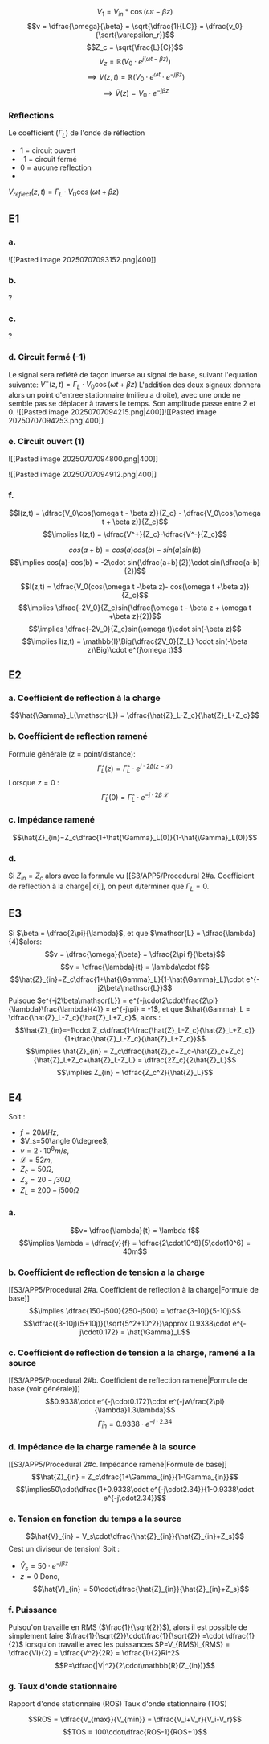 $$V_1 = V_{in}*\cos(\omega t-\beta z)$$$$v = \dfrac{\omega}{\beta} = \sqrt{\dfrac{1}{LC}} = \dfrac{v_0}{\sqrt{\varepsilon_r}}$$$$Z_c = \sqrt{\frac{L}{C}}$$
$$V_z = \mathbb{R}(V_{0}\cdot e^{j(\omega t- \beta z)})$$$$\implies V(z, t) = \mathbb{R}(V_{0}\cdot e^{\omega t} \cdot e^{-j\beta z})$$$$\implies \hat{V}(z) = V_{0}\cdot e^{-j\beta z}$$
### Reflections
Le coefficient ($\Gamma_L$) de l'onde de réflection
- 1 = circuit ouvert
- -1 = circuit fermé
- 0 = aucune reflection
- 
$V_{reflect}(z, t) = \Gamma_L\cdot V_0\cos(\omega t+\beta z)$

## E1
### a.
![[Pasted image 20250707093152.png|400]]

### b.
?

### c.
?

### d. Circuit fermé (-1)
Le signal sera reflété de façon inverse au signal de base, suivant l'equation suivante: 
$V^-(z, t) = \Gamma_L\cdot V_0\cos(\omega t+\beta z)$
L'addition des deux signaux donnera alors un point d'entree stationnaire (milieu a droite), avec une onde ne semble pas se déplacer à travers le temps. Son amplitude passe entre 2 et 0.
![[Pasted image 20250707094215.png|400]]![[Pasted image 20250707094253.png|400]]
### e. Circuit ouvert (1)
![[Pasted image 20250707094800.png|400]]

![[Pasted image 20250707094912.png|400]]

### f.
$$I(z,t) = \dfrac{V_0\cos(\omega t - \beta z)}{Z_c} - \dfrac{V_0\cos(\omega t + \beta z)}{Z_c}$$$$\implies I(z,t) = \dfrac{V^+}{Z_c}-\dfrac{V^-}{Z_c}$$

$$cos(a+b)=cos(a)cos(b)-sin(a)sin(b)$$$$\implies cos(a)-cos(b) = -2\cdot sin(\dfrac{a+b}{2})\cdot sin(\dfrac{a-b}{2})$$


$$I(z,t) = \dfrac{V_0(cos(\omega t -\beta z)- cos(\omega t +\beta z)}{Z_c}$$$$\implies \dfrac{-2V_0}{Z_c}sin(\dfrac{\omega t - \beta z + \omega t +\beta z}{2})$$$$\implies \dfrac{-2V_0}{Z_c}sin(\omega t)\cdot sin(-\beta z)$$$$\implies I(z,t) = \mathbb{I}\Big(\dfrac{2V_0}{Z_L} \cdot sin(-\beta z)\Big)\cdot e^{j\omega t}$$

## E2
### a. Coefficient de reflection à la charge
$$\hat{\Gamma}_L(\mathscr{L}) = \dfrac{\hat{Z}_L-Z_c}{\hat{Z}_L+Z_c}$$

### b. Coefficient de reflection ramené
Formule générale (z = point/distance):
$$\hat{\Gamma}_L(z) = \hat{\Gamma}_L\cdot e^{j\cdot2\beta(z-\mathscr{L})}$$
Lorsque $z =0$ :
$$\hat{\Gamma}_L(0) = \hat{\Gamma}_L\cdot e^{-j\cdot2\beta\
\mathscr{L}}$$

### c. Impédance ramené
$$\hat{Z}_{in}=Z_c\dfrac{1+\hat{\Gamma}_L(0)}{1-\hat{\Gamma}_L(0)}$$

### d.
Si $Z_{in} = Z_c$ alors avec la formule vu [[S3/APP5/Procedural 2#a. Coefficient de reflection à la charge|ici]], on peut d/terminer que $\Gamma_L = 0$.

## E3

Si $\beta = \dfrac{2\pi}{\lambda}$, et que $\mathscr{L} = \dfrac{\lambda}{4}$alors:
$$v = \dfrac{\omega}{\beta} = \dfrac{2\pi f}{\beta}$$$$v = \dfrac{\lambda}{t} = \lambda\cdot f$$
$$\hat{Z}_{in}=Z_c\dfrac{1+\hat{\Gamma}_L}{1-\hat{\Gamma}_L}\cdot e^{-j2\beta\mathscr{L}}$$Puisque $e^{-j2\beta\mathscr{L}} = e^{-j\cdot2\cdot\frac{2\pi}{\lambda}\frac{\lambda}{4}} = e^{-j\pi} = -1$, et que $\hat{\Gamma}_L = \dfrac{\hat{Z}_L-Z_c}{\hat{Z}_L+Z_c}$, alors : $$\hat{Z}_{in}=-1\cdot Z_c\dfrac{1-\frac{\hat{Z}_L-Z_c}{\hat{Z}_L+Z_c}}{1+\frac{\hat{Z}_L-Z_c}{\hat{Z}_L+Z_c}}$$$$\implies \hat{Z}_{in} = Z_c\dfrac{\hat{Z}_c+Z_c-\hat{Z}_c+Z_c}{\hat{Z}_L+Z_c+\hat{Z}_L-Z_L} = \dfrac{2Z_c}{2\hat{Z}_L}$$$$\implies Z_{in} = \dfrac{Z_c^2}{\hat{Z}_L}$$
## E4

Soit : 
- $f=20MHz$,
- $V_s=50\angle 0\degree$, 
- $v = 2\cdot10^8m/s$, 
- $\mathscr{L}=52m$, 
- $Z_c=50\Omega$, 
- $Z_s = 20-j30\Omega$, 
- $Z_L = 200-j500\Omega$


### a. 
$$v= \dfrac{\lambda}{t} = \lambda f$$$$\implies \lambda = \dfrac{v}{f} = \dfrac{2\cdot10^8}{5\cdot10^6} = 40m$$

### b. Coefficient de reflection de tension a la charge
[[S3/APP5/Procedural 2#a. Coefficient de reflection à la charge|Formule de base]]
$$\implies \dfrac{150-j500}{250-j500} = \dfrac{3-10j}{5-10j}$$$$\dfrac{(3-10j)(5+10j)}{\sqrt{5^2+10^2}}\approx 0.9338\cdot e^{-j\cdot0.172} = \hat{\Gamma}_L$$
### c. Coefficient de reflection de tension a la charge, ramené a la source
[[S3/APP5/Procedural 2#b. Coefficient de reflection ramené|Formule de base (voir générale)]]
$$0.9338\cdot e^{-j\cdot0.172}\cdot e^{-jw\frac{2\pi}{\lambda}1.3\lambda}$$$$\hat{\Gamma}_{in}=0.9338\cdot e^{-j\cdot2.34}$$
### d. Impédance de la charge ramenée à la source
[[S3/APP5/Procedural 2#c. Impédance ramené|Formule de base]]
$$\hat{Z}_{in} = Z_c\dfrac{1+\Gamma_{in}}{1-\Gamma_{in}}$$
$$\implies50\cdot\dfrac{1+0.9338\cdot e^{-j\cdot2.34}}{1-0.9338\cdot e^{-j\cdot2.34}}$$

### e. Tension en fonction du temps a la source
$$\hat{V}_{in} = V_s\cdot\dfrac{\hat{Z}_{in}}{\hat{Z}_{in}+Z_s}$$ Cest un diviseur de tension!
Soit :
- $\hat{V}_s = 50\cdot e^{-j\beta z}$
- $z = 0$
Donc, 
$$\hat{V}_{in} = 50\cdot\dfrac{\hat{Z}_{in}}{\hat{Z}_{in}+Z_s}$$

### f. Puissance 

Puisqu'on travaille en RMS ($\frac{1}{\sqrt{2}}$), alors il est possible de simplement faire $\frac{1}{\sqrt{2}}\cdot\frac{1}{\sqrt{2}} =\cdot \dfrac{1}{2}$ lorsqu'on travaille avec les puissances
$P=V_{RMS}I_{RMS} = \dfrac{VI}{2} = \dfrac{V^2}{2R} = \dfrac{1}{2}RI^2$
$$P=\dfrac{|V|^2}{2\cdot\mathbb{R}(Z_{in})}$$

### g. Taux d'onde stationnaire
Rapport d'onde stationnaire (ROS)
Taux d'onde stationnaire (TOS)

$$ROS = \dfrac{V_{max}}{V_{min}} = \dfrac{V_i+V_r}{V_i-V_r}$$
$$TOS = 100\cdot\dfrac{ROS-1}{ROS+1}$$

